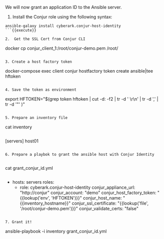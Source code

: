 
We will now grant an application ID to the Ansible server.

1. Install the Conjur role using the following syntax:
```
ansible-galaxy install cyberark.conjur-host-identity
```{{execute}}

2.  Get the SSL Cert from Conjur CLI
```
docker cp conjur_client_1:/root/conjur-demo.pem /root/
```{{execute}}

3. Create a host factory token
```
docker-compose exec client conjur hostfactory token create ansible|tee hftoken
```{{execute}}

4. Save the token as environment 
```
export HFTOKEN="$(grep token hftoken | cut -d: -f2 | tr -d ' \r\n' | tr -d ','  | tr -d '\"' )"
```{{execute}}

5. Prepare an inventory file

```
cat inventory
```{{execute}}

```
[servers]
host01
```
  
6. Prepare a playbok to grant the ansible host with Conjur Identity 
  
```
cat grant_conjur_id.yml
```{{execute}}

```
- hosts: servers
  roles:
    - role: cyberark.conjur-host-identity
      conjur_appliance_url: "http://conjur"
      conjur_account: "demo"
      conjur_host_factory_token: "{{lookup('env', 'HFTOKEN')}}"
      conjur_host_name: "{{inventory_hostname}}"
      conjur_ssl_certificate:  "{{lookup('file', '/root/conjur-demo.pem')}}"
      conjur_validate_certs: "false"
```

7. Grant it!

```
ansible-playbook -i inventory grant_conjur_id.yml
```{{execute}}
